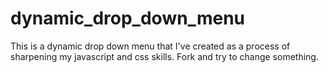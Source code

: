 # dynamic_drop_down_menu
This is a dynamic drop down menu that I've created as a process of sharpening my javascript and css skills.
Fork and try to change something.
